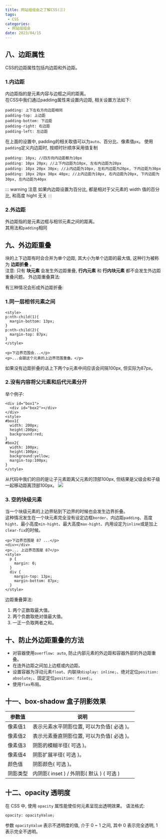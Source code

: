 ```yaml
---
title: 网站组组会之了解CSS(三)
tags: 
 - CSS
categories:
 - 网站组组会
date: 2023/04/15
---
```


## 八、边距属性
CSS的边距属性包括内边距和外边距。
### 1.内边距
内边距指的是元素内容与边框之间的距离。   
在CSS中我们通过padding属性来设置内边距, 相关设置方法如下:
```
padding: 上下左右方向边距相同
padding-top: 上边距
padding-bottom: 下边距
padding-right: 右边距
padding-left: 左边距
```
在上面的设置中, padding的相关取值可以为`auto`、百分比、像素值`px`。
使用`padding`定义内边距时, 按顺时针顺序采用值复制
```
padding: 10px; //四方向内边距都为10px
padding: 10px 20px; //上下内边距为10px, 左右内边距为20px
padding: 10px 20px 30px; //上内边距为10px, 左右内边距为20px, 下内边距为30px
padding: 10px 20px 30px 40px; //上内边距为10px, 右内边距为20px, 下内边距为30px, 左内边距为40px
```
::: warning 注意
如果内边距设置为百分比, 都是相对于父元素的 width 值的百分比, 和高度 hight 无关
:::

### 2.外边距
外边距指的是元素边框与相邻元素之间的距离。   
其用法和`padding`相同

## 九、外边距重叠
块的上下边距有时会合并为单个边距, 其大小为单个边距的最大值, 这种行为被称为 **边距折叠** 。  
注意: 只有 **块元素** 会发生外边距重叠,  **行内元素** 和 **行内块元素** 都不会发生外边距重叠问题。 
外边距重叠算法:

有三种情况会形成外边距折叠:
### 1.同一层相邻元素之间
```
<style>
p:nth-child(1){
  margin-bottom: 13px;
}
p:nth-child(2){
  margin-top: 87px;
}
</style>

<p>下边界范围会...</p>
<p>...会跟这个元素的上边界范围重叠。</p>
```
如果没有边距折叠的话上下两个p元素中间应该会间隔100px, 但实际为87px。

### 2.没有内容将父元素和后代元素分开
举个例子:
```
<div id="box1">
  <div id="box2"></div>
</div>
<style>
#box1{
  width: 200px;
  height:200px;
  background:red;
} 
#box2{
  width: 100px;
  height:100px;
  background:yellow;
  margin-top:100px;
} 
</style>
```
从代码中我们的目的是让子元素距离父元素的顶部100px, 但结果是父级会和子级一起移动距离顶部100px。
![](/margin.png)
### 3. 空的块级元素
当一个块级元素的上边界贴到下边界的时候也会发生边界折叠。  
这种情况发生在一个块元素完全没有设定边框`border`、内边距`padding`、高度`hight`、最小高度`min-hight`、最大高度`max-hight`、内用设定为`inline`或是加上`clear-fix`的时候。
```
<p>下边界范围是 87 ...</p>
<div></div>
<p>... 上边界范围是 87</p>
<style>
  p {
    margin: 0;
  }
  div {
    margin-top: 13px;
    margin-bottom: 87px;
  }
</style>
```

边距重叠算法:
1. 两个正数取最大值。
2. 两个负数取绝对值最大值。
3. 一正一负取两者之和。

## 十、防止外边距重叠的方法
- 对容器使用`overflow: auto`, 防止内部元素的外边距和容器外部的外边距重叠。
- 在连外边距之间加上边框或内边距。
- 设置容器为浮动元素`float`、内联块`display: inline;`、绝对定位`position: absolute;`、固定定位`position: fixed;`。
- 使用`flex`布局。

## 十一、box-shadow 盒子阴影效果

| 参数值   | 说明                                       |
| -------- | ------------------------------------------ |
| 像素值1  | 表示元素水平阴影位置, 可以为负值( 必选 )。 |
| 像素值2  | 表示元素垂直阴影位置, 可以为负值( 必选 )。 |
| 像素值3  | 阴影的模糊半径( 可选 )。                   |
| 像素值4  | 阴影扩展半径( 可选 )。                     |
| 颜色值   | 阴影颜色( 可选 )。                         |
| 阴影类型 | 内阴影( inset ) / 外阴影( 默认 ) ( 可选 ) |

## 十二、opacity 透明度
在 CSS 中, 使用 `opacity` 属性能使任何元素呈现出透明效果。
语法格式:
```
opacity: opacityValue;
```
参数 `opacityValue` 表示不透明度的值, 介于 0 ~ 1 之间, 其中 0 表示完全透明, 1 表示完全不透明。
